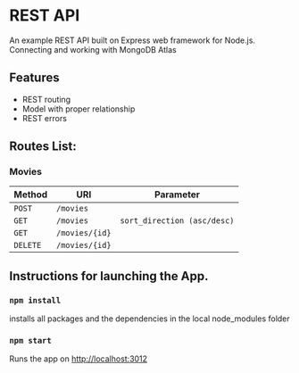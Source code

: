# REST API
An example REST API built on Express web framework for Node.js. Connecting and working with MongoDB Atlas

## Features

- REST routing
- Model with proper relationship
- REST errors

## Routes List:

### Movies

| Method     | URI                              | Parameter
|----------- |----------------------------------|---------------------------
| `POST`     | `/movies`                        |
| `GET`      | `/movies`                        | `sort_direction (asc/desc)`
| `GET`      | `/movies/{id}`                   |
| `DELETE`   | `/movies/{id}`                   |

## Instructions for launching the App.

### `npm install`

installs all packages and the dependencies in the local node_modules folder

### `npm start`

Runs the app on [http://localhost:3012](http://localhost:3012)
